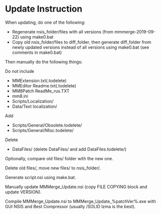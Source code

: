 # Update Instruction

When updating, do one of the following:
* Regenerate nsis_folder/files with all versions (from mmmerge-2019-09-22) using make0.bat
* Copy old nsis_folder/files to diff_folder, then generate diff_folder from newly updated versions instead of all versions using make0.bat (see comments in make0.bat)

Then manually do the following things:

Do not include

* MMExtension.txt(.todelete)
* MMEditor Readme.txt(.todelete)
* MM8Patch ReadMe_rus.TXT
* mm8.ini
* Scripts/Localization/
* Data/Text localization/

Add

* Scripts/General/Obsolete.todelete/
* Scripts/General/Misc.todelete/

Delete

* DataFiles/ (delete DataFiles/ and add DataFiles.todelete/)

Optionally, compare old files/ folder with the new one.

Delete old files/, move new files/ to nsis_folder/.

Generate script.nsi using make.bat.

Manually update MMMerge_Update.nsi (copy FILE COPYING block and update VERSION).

Compile MMMerge_Update.nsi to MMMerge_Update_%patchVer%.exe with GUI NSIS and Best Compressor (usually /SOLID lzma is the best).
